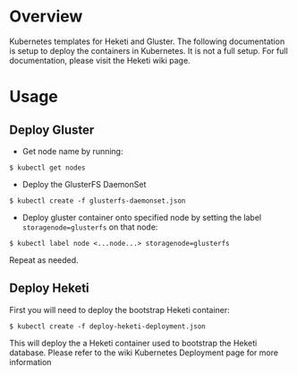 # Overview
Kubernetes templates for Heketi and Gluster. The following documentation is setup
to deploy the containers in Kubernetes.  It is not a full setup.  For full
documentation, please visit the Heketi wiki page.

# Usage

## Deploy Gluster

* Get node name by running:

```
$ kubectl get nodes
```

* Deploy the GlusterFS DaemonSet

```
$ kubectl create -f glusterfs-daemonset.json
```

* Deploy gluster container onto specified node by setting the label
`storagenode=glusterfs` on that node:

```
$ kubectl label node <...node...> storagenode=glusterfs
```

Repeat as needed.

## Deploy Heketi

First you will need to deploy the bootstrap Heketi container:

```
$ kubectl create -f deploy-heketi-deployment.json
```

This will deploy the a Heketi container used to bootstrap the Heketi
database.  Please refer to the wiki Kubernetes Deployment page for
more information

